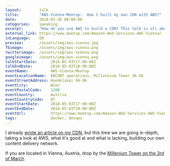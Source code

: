 ```yaml
---
layout:        talk
title:         "AWS-Vienna-Meetup:  How I built my own CDN with AWS?"
date:          2018-02-26 00:00:00
categories:    speaking
excerpt:       "How do you use AWS to build a CDN? This talk is all about the nitty-gritty details!" 
external_link: https://www.meetup.com/Amazon-Web-Services-AWS-Vienna/
inLanguage:    EN
preview:       /assets/img/aws-vienna.jpg
fbimage:       /assets/img/aws-vienna.png
twitterimage:  /assets/img/aws-vienna.png
googleimage:   /assets/img/aws-vienna.png
talkStartDate:      2018-05-03T17:00:00Z 
talkEndDate:        2018-05-03T18:00:00Z
eventName:          AWS-Vienna-Meetup
eventLocationName:  EBCONT operations, Millennium Tower 36.OG
eventStreetAddress: Handelskai 94-96
eventCity:          Wien
eventPostalCode:    1200
eventCountry:       Austria
eventCountryCode:   AT
eventStartDate:     2018-05-03T17:00:00Z 
eventEndDate:       2018-05-03T20:00:00Z
eventUrl:           https://www.meetup.com/Amazon-Web-Services-AWS-Vienna/
tags:               docker, devops
---
```


I already [wrote an article on my CDN](https://pasztor.at/blog/building-your-own-cdn), but this time we are going
in-depth, taking a look at AWS, what it's good at and what is lacking, building our own content delivery network.

If you are located in Vienna, Austria, drop by the
[Millenium Tower on the 3rd of March](https://www.meetup.com/Amazon-Web-Services-AWS-Vienna/events/248091566/).